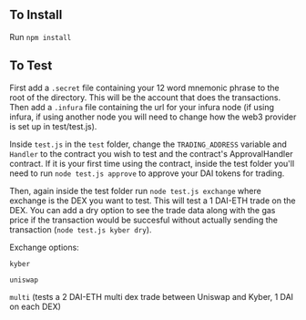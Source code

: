 ## To Install

Run `npm install`

## To Test

First add a `.secret` file containing your 12 word mnemonic phrase to the root of the directory. This will be the account that does the transactions. Then add a `.infura` file containing the url for your infura node (if using infura, if using another node you will need to change how the web3 provider is set up in test/test.js).

Inside `test.js` in the `test` folder, change the `TRADING_ADDRESS` variable and `Handler` to the contract you wish to test and the contract's ApprovalHandler contract.
If it is your first time using the contract, inside the test folder you'll need to run `node test.js approve` to approve your DAI tokens for trading.


Then, again inside the test folder run `node test.js exchange` where exchange is the DEX you want to test. This will test a 1 DAI-ETH trade on the DEX. You can add a dry option to see the trade data along with the gas price if the transaction would be succesful without actually sending the transaction (`node test.js kyber dry`).


Exchange options:

  `kyber`
  
  `uniswap`
    
  `multi` (tests a 2 DAI-ETH multi dex trade between Uniswap and Kyber, 1 DAI on each DEX)
